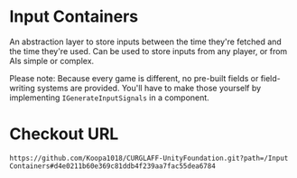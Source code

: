 # Input Containers
An abstraction layer to store inputs between the time they're fetched and the time they're used. Can be used to store inputs from any player, or from AIs simple or complex.

Please note: Because every game is different, no pre-built fields or field-writing systems are provided. You'll have to make those yourself by implementing
`IGenerateInputSignals` in a component.

# Checkout URL
```
https://github.com/Koopa1018/CURGLAFF-UnityFoundation.git?path=/Input Containers#d4e0211b60e369c81ddb4f239aa7fac55dea6784
```
